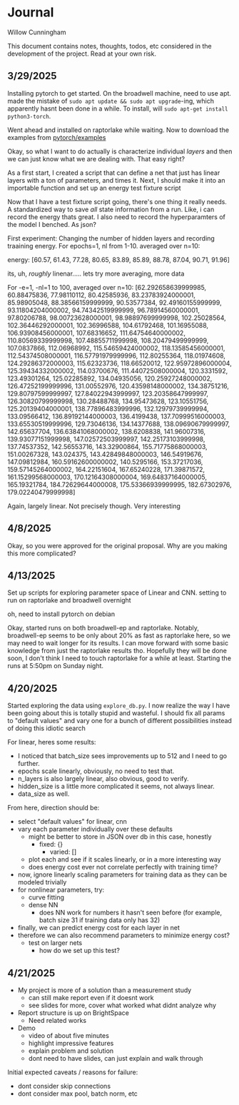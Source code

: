 # Journal
Willow Cunningham

This document contains notes, thoughts, todos, etc considered in the development of the project. Read at your own risk.

## 3/29/2025

Installing pytorch to get started. On the broadwell machine, need to use apt. made the mistake of `sudo apt update && sudo apt upgrade`-ing, which apparently hasnt been done in a while. To install, will `sudo apt-get install python3-torch`.

Went ahead and installed on raptorlake while waiting. Now to download the examples from [pytorch/examples](https://github.com/pytorch/examples/tree/main)

Okay, so what I want to do actually is characterize individual *layers* and then we can just know what we are dealing with. That easy right?

As a first start, I created a script that can define a net that just has linear layers with a ton of parameters, and times it.
Next, I should make it into an importable function and set up an energy test fixture script

Now that I have a test fixture script going, there's one thing it really needs. A standardized way to save *all* state information from a run. Like, i can record the energy thats great. I also need to record the hyperparamters of the model I benched. As json?

First experiment: Changing the number of hidden layers and recording traaining energy. For epochs=1, nl from 1-10. averaged over n=10:

energy: [60.57, 61.43, 77.28, 80.65, 83.89, 85.89, 88.78, 87.04, 90.71, 91.96]

its, uh, *roughly* linenar..... lets try more averaging, more data

For -e=1, -nl=1 to 100, averaged over n=10:
[62.292658639999985, 60.88475836, 77.98110112, 80.42585936, 83.23783924000001, 85.98905048, 88.38566159999999, 90.53577384, 92.49160155999999, 93.11804204000002, 94.74342519999999, 96.78914560000001, 97.80206788, 98.00723628000001, 98.98897699999998, 102.25028564, 102.36446292000001, 102.36996588, 104.61792468, 101.16955088, 106.93908456000001, 107.68316652, 111.64754640000002, 110.80569339999998, 107.48855711999998, 108.20479499999999, 107.0837866, 112.06968992, 115.54659424000002, 118.13585456000001, 112.54374508000001, 116.57791979999996, 112.80255364, 118.01974608, 124.29286372000003, 115.62323736, 118.66520012, 122.95972896000004, 125.39434332000002, 114.03700676, 111.44072508000004, 120.3331592, 123.49301264, 125.02285892, 134.04935056, 120.25927248000002, 126.47252199999996, 131.00552976, 120.43598148000002, 134.38751216, 129.80797599999997, 127.84022943999997, 123.20358647999997, 126.30820799999998, 130.28488768, 134.95473628, 123.10551756, 125.20139404000001, 138.77896483999996, 132.12979739999994, 133.09566412, 136.89192144000003, 136.4199438, 137.70999516000003, 133.65530519999996, 129.73046136, 134.14377688, 138.09690679999997, 142.65637704, 136.63841068000002, 138.6208838, 141.96007316, 139.93077151999998, 147.02572503999997, 142.25173103999998, 137.74537352, 142.56553716, 143.32900864, 155.71775868000003, 151.00267328, 143.024375, 143.42849848000003, 146.54919676, 147.09812984, 160.59162600000002, 140.5295166, 153.37217036, 159.57145264000002, 164.22151604, 167.65240228, 171.39871572, 161.15299568000003, 170.12164308000004, 169.64837164000005, 165.19321784, 184.72629644000008, 175.53366939999995, 182.67302976, 179.02240479999998]

Again, largely linear. Not precisely though. Very interesting

## 4/8/2025

Okay, so you were approved for the original proposal. Why are you making this more complicated?

## 4/13/2025

Set up scripts for exploring parameter space of Linear and CNN. setting to run on raptorlake and broadwell overnight

oh, need to install pytorch on debian

Okay, started runs on both broadwell-ep and raptorlake. Notably, broadwell-ep seems to be only about 20% as fast as raptorlake here, so we may need to wait longer for its results. I can move forward with some basic knowledge from just the raptorlake results tho. Hopefully they will be done soon, I don't think I need to touch raptorlake for a while at least. Starting the runs at 5:50pm on Sunday night.

## 4/20/2025

Started exploring the data using `explore_db.py`. 
I now realize the way I have been going about this is totally stupid and wasteful. I should fix all params to "default values" and vary one for a bunch of different possibilities instead of doing this idiotic search

For linear, heres some results:
- I noticed that batch_size sees improvements up to 512 and I need to go further.
- epochs scale linearly, obviously, no need to test that.
- n_layers is also largely linear, also obvious, good to verify.
- hidden_size is a little more complicated it seems, not always linear.
- data_size as well.

From here, direction should be:
- select "default values" for linear, cnn
- vary each parameter individually over these defaults
  - might be better to store in JSON over db in this case, honestly
    - fixed: {}
	  - varied: []
  - plot each and see if it scales linearly, or in a more interesting way
  - does energy cost ever not correlate perfectly with training time?
- now, ignore linearly scaling parameters for training data as they can be modeled trivially
- for nonlinear parameters, try:
  - curve fitting
  - dense NN
    - does NN work for numbers it hasn't seen before (for example, batch size 31 if training data only has 32)
- finally, we can predict energy cost for each layer in net
- therefore we can also recommend parameters to minimize energy cost?
  - test on larger nets
    - how do we set up this test?

## 4/21/2025

- My project is more of a solution than a measurement study
  - can still make report even if it doesnt work
  - see slides for more, cover what worked what didnt analyze why
- Report structure is up on BrightSpace
  - Need related works 
- Demo
  - video of about five minutes
  - highlight impressive features
  - explain problem and solution
  - dont need to have slides, can just explain and walk through

Initial expected caveats / reasons for failure:
- dont consider skip connections
- dont consider max pool, batch norm, etc
